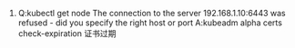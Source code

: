 1) Q:kubectl get node 
   The connection to the server 192.168.1.10:6443 was refused - did you specify the right host or port
   A:kubeadm alpha certs check-expiration 证书过期
